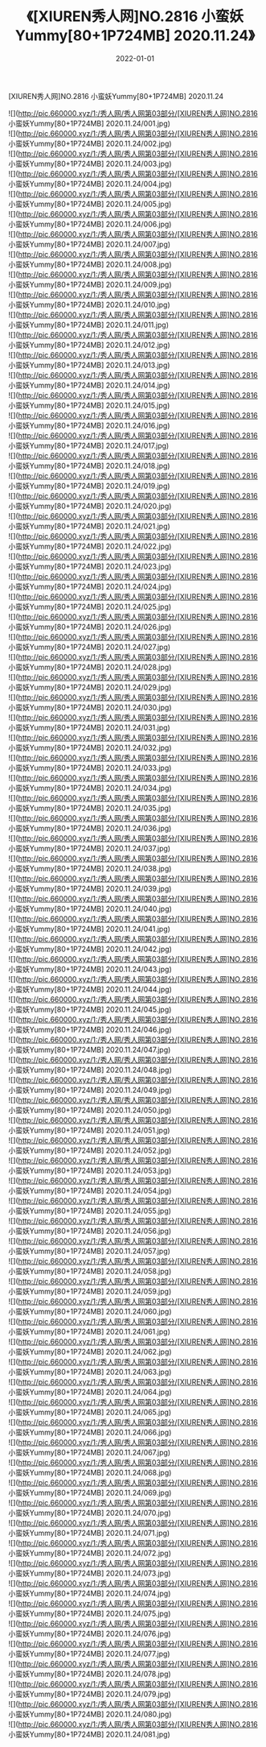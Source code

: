 ﻿---
layout: post
title:  《[XIUREN秀人网]NO.2816 小蛮妖Yummy[80+1P724MB] 2020.11.24》
date:   2022-01-01
img: http://pic.660000.xyz/1:/秀人网/秀人网第03部分/[XIUREN秀人网]NO.2816 小蛮妖Yummy[80+1P724MB] 2020.11.24/000.jpg
categories: [美女, 清纯, 唯美]
---

[XIUREN秀人网]NO.2816 小蛮妖Yummy[80+1P724MB] 2020.11.24

 ![](http://pic.660000.xyz/1:/秀人网/秀人网第03部分/[XIUREN秀人网]NO.2816 小蛮妖Yummy[80+1P724MB] 2020.11.24/001.jpg) <br>![](http://pic.660000.xyz/1:/秀人网/秀人网第03部分/[XIUREN秀人网]NO.2816 小蛮妖Yummy[80+1P724MB] 2020.11.24/002.jpg) <br>![](http://pic.660000.xyz/1:/秀人网/秀人网第03部分/[XIUREN秀人网]NO.2816 小蛮妖Yummy[80+1P724MB] 2020.11.24/003.jpg) <br>![](http://pic.660000.xyz/1:/秀人网/秀人网第03部分/[XIUREN秀人网]NO.2816 小蛮妖Yummy[80+1P724MB] 2020.11.24/004.jpg) <br>![](http://pic.660000.xyz/1:/秀人网/秀人网第03部分/[XIUREN秀人网]NO.2816 小蛮妖Yummy[80+1P724MB] 2020.11.24/005.jpg) <br>![](http://pic.660000.xyz/1:/秀人网/秀人网第03部分/[XIUREN秀人网]NO.2816 小蛮妖Yummy[80+1P724MB] 2020.11.24/006.jpg) <br>![](http://pic.660000.xyz/1:/秀人网/秀人网第03部分/[XIUREN秀人网]NO.2816 小蛮妖Yummy[80+1P724MB] 2020.11.24/007.jpg) <br>![](http://pic.660000.xyz/1:/秀人网/秀人网第03部分/[XIUREN秀人网]NO.2816 小蛮妖Yummy[80+1P724MB] 2020.11.24/008.jpg) <br>![](http://pic.660000.xyz/1:/秀人网/秀人网第03部分/[XIUREN秀人网]NO.2816 小蛮妖Yummy[80+1P724MB] 2020.11.24/009.jpg) <br>![](http://pic.660000.xyz/1:/秀人网/秀人网第03部分/[XIUREN秀人网]NO.2816 小蛮妖Yummy[80+1P724MB] 2020.11.24/010.jpg) <br>![](http://pic.660000.xyz/1:/秀人网/秀人网第03部分/[XIUREN秀人网]NO.2816 小蛮妖Yummy[80+1P724MB] 2020.11.24/011.jpg) <br>![](http://pic.660000.xyz/1:/秀人网/秀人网第03部分/[XIUREN秀人网]NO.2816 小蛮妖Yummy[80+1P724MB] 2020.11.24/012.jpg) <br>![](http://pic.660000.xyz/1:/秀人网/秀人网第03部分/[XIUREN秀人网]NO.2816 小蛮妖Yummy[80+1P724MB] 2020.11.24/013.jpg) <br>![](http://pic.660000.xyz/1:/秀人网/秀人网第03部分/[XIUREN秀人网]NO.2816 小蛮妖Yummy[80+1P724MB] 2020.11.24/014.jpg) <br>![](http://pic.660000.xyz/1:/秀人网/秀人网第03部分/[XIUREN秀人网]NO.2816 小蛮妖Yummy[80+1P724MB] 2020.11.24/015.jpg) <br>![](http://pic.660000.xyz/1:/秀人网/秀人网第03部分/[XIUREN秀人网]NO.2816 小蛮妖Yummy[80+1P724MB] 2020.11.24/016.jpg) <br>![](http://pic.660000.xyz/1:/秀人网/秀人网第03部分/[XIUREN秀人网]NO.2816 小蛮妖Yummy[80+1P724MB] 2020.11.24/017.jpg) <br>![](http://pic.660000.xyz/1:/秀人网/秀人网第03部分/[XIUREN秀人网]NO.2816 小蛮妖Yummy[80+1P724MB] 2020.11.24/018.jpg) <br>![](http://pic.660000.xyz/1:/秀人网/秀人网第03部分/[XIUREN秀人网]NO.2816 小蛮妖Yummy[80+1P724MB] 2020.11.24/019.jpg) <br>![](http://pic.660000.xyz/1:/秀人网/秀人网第03部分/[XIUREN秀人网]NO.2816 小蛮妖Yummy[80+1P724MB] 2020.11.24/020.jpg) <br>![](http://pic.660000.xyz/1:/秀人网/秀人网第03部分/[XIUREN秀人网]NO.2816 小蛮妖Yummy[80+1P724MB] 2020.11.24/021.jpg) <br>![](http://pic.660000.xyz/1:/秀人网/秀人网第03部分/[XIUREN秀人网]NO.2816 小蛮妖Yummy[80+1P724MB] 2020.11.24/022.jpg) <br>![](http://pic.660000.xyz/1:/秀人网/秀人网第03部分/[XIUREN秀人网]NO.2816 小蛮妖Yummy[80+1P724MB] 2020.11.24/023.jpg) <br>![](http://pic.660000.xyz/1:/秀人网/秀人网第03部分/[XIUREN秀人网]NO.2816 小蛮妖Yummy[80+1P724MB] 2020.11.24/024.jpg) <br>![](http://pic.660000.xyz/1:/秀人网/秀人网第03部分/[XIUREN秀人网]NO.2816 小蛮妖Yummy[80+1P724MB] 2020.11.24/025.jpg) <br>![](http://pic.660000.xyz/1:/秀人网/秀人网第03部分/[XIUREN秀人网]NO.2816 小蛮妖Yummy[80+1P724MB] 2020.11.24/026.jpg) <br>![](http://pic.660000.xyz/1:/秀人网/秀人网第03部分/[XIUREN秀人网]NO.2816 小蛮妖Yummy[80+1P724MB] 2020.11.24/027.jpg) <br>![](http://pic.660000.xyz/1:/秀人网/秀人网第03部分/[XIUREN秀人网]NO.2816 小蛮妖Yummy[80+1P724MB] 2020.11.24/028.jpg) <br>![](http://pic.660000.xyz/1:/秀人网/秀人网第03部分/[XIUREN秀人网]NO.2816 小蛮妖Yummy[80+1P724MB] 2020.11.24/029.jpg) <br>![](http://pic.660000.xyz/1:/秀人网/秀人网第03部分/[XIUREN秀人网]NO.2816 小蛮妖Yummy[80+1P724MB] 2020.11.24/030.jpg) <br>![](http://pic.660000.xyz/1:/秀人网/秀人网第03部分/[XIUREN秀人网]NO.2816 小蛮妖Yummy[80+1P724MB] 2020.11.24/031.jpg) <br>![](http://pic.660000.xyz/1:/秀人网/秀人网第03部分/[XIUREN秀人网]NO.2816 小蛮妖Yummy[80+1P724MB] 2020.11.24/032.jpg) <br>![](http://pic.660000.xyz/1:/秀人网/秀人网第03部分/[XIUREN秀人网]NO.2816 小蛮妖Yummy[80+1P724MB] 2020.11.24/033.jpg) <br>![](http://pic.660000.xyz/1:/秀人网/秀人网第03部分/[XIUREN秀人网]NO.2816 小蛮妖Yummy[80+1P724MB] 2020.11.24/034.jpg) <br>![](http://pic.660000.xyz/1:/秀人网/秀人网第03部分/[XIUREN秀人网]NO.2816 小蛮妖Yummy[80+1P724MB] 2020.11.24/035.jpg) <br>![](http://pic.660000.xyz/1:/秀人网/秀人网第03部分/[XIUREN秀人网]NO.2816 小蛮妖Yummy[80+1P724MB] 2020.11.24/036.jpg) <br>![](http://pic.660000.xyz/1:/秀人网/秀人网第03部分/[XIUREN秀人网]NO.2816 小蛮妖Yummy[80+1P724MB] 2020.11.24/037.jpg) <br>![](http://pic.660000.xyz/1:/秀人网/秀人网第03部分/[XIUREN秀人网]NO.2816 小蛮妖Yummy[80+1P724MB] 2020.11.24/038.jpg) <br>![](http://pic.660000.xyz/1:/秀人网/秀人网第03部分/[XIUREN秀人网]NO.2816 小蛮妖Yummy[80+1P724MB] 2020.11.24/039.jpg) <br>![](http://pic.660000.xyz/1:/秀人网/秀人网第03部分/[XIUREN秀人网]NO.2816 小蛮妖Yummy[80+1P724MB] 2020.11.24/040.jpg) <br>![](http://pic.660000.xyz/1:/秀人网/秀人网第03部分/[XIUREN秀人网]NO.2816 小蛮妖Yummy[80+1P724MB] 2020.11.24/041.jpg) <br>![](http://pic.660000.xyz/1:/秀人网/秀人网第03部分/[XIUREN秀人网]NO.2816 小蛮妖Yummy[80+1P724MB] 2020.11.24/042.jpg) <br>![](http://pic.660000.xyz/1:/秀人网/秀人网第03部分/[XIUREN秀人网]NO.2816 小蛮妖Yummy[80+1P724MB] 2020.11.24/043.jpg) <br>![](http://pic.660000.xyz/1:/秀人网/秀人网第03部分/[XIUREN秀人网]NO.2816 小蛮妖Yummy[80+1P724MB] 2020.11.24/044.jpg) <br>![](http://pic.660000.xyz/1:/秀人网/秀人网第03部分/[XIUREN秀人网]NO.2816 小蛮妖Yummy[80+1P724MB] 2020.11.24/045.jpg) <br>![](http://pic.660000.xyz/1:/秀人网/秀人网第03部分/[XIUREN秀人网]NO.2816 小蛮妖Yummy[80+1P724MB] 2020.11.24/046.jpg) <br>![](http://pic.660000.xyz/1:/秀人网/秀人网第03部分/[XIUREN秀人网]NO.2816 小蛮妖Yummy[80+1P724MB] 2020.11.24/047.jpg) <br>![](http://pic.660000.xyz/1:/秀人网/秀人网第03部分/[XIUREN秀人网]NO.2816 小蛮妖Yummy[80+1P724MB] 2020.11.24/048.jpg) <br>![](http://pic.660000.xyz/1:/秀人网/秀人网第03部分/[XIUREN秀人网]NO.2816 小蛮妖Yummy[80+1P724MB] 2020.11.24/049.jpg) <br>![](http://pic.660000.xyz/1:/秀人网/秀人网第03部分/[XIUREN秀人网]NO.2816 小蛮妖Yummy[80+1P724MB] 2020.11.24/050.jpg) <br>![](http://pic.660000.xyz/1:/秀人网/秀人网第03部分/[XIUREN秀人网]NO.2816 小蛮妖Yummy[80+1P724MB] 2020.11.24/051.jpg) <br>![](http://pic.660000.xyz/1:/秀人网/秀人网第03部分/[XIUREN秀人网]NO.2816 小蛮妖Yummy[80+1P724MB] 2020.11.24/052.jpg) <br>![](http://pic.660000.xyz/1:/秀人网/秀人网第03部分/[XIUREN秀人网]NO.2816 小蛮妖Yummy[80+1P724MB] 2020.11.24/053.jpg) <br>![](http://pic.660000.xyz/1:/秀人网/秀人网第03部分/[XIUREN秀人网]NO.2816 小蛮妖Yummy[80+1P724MB] 2020.11.24/054.jpg) <br>![](http://pic.660000.xyz/1:/秀人网/秀人网第03部分/[XIUREN秀人网]NO.2816 小蛮妖Yummy[80+1P724MB] 2020.11.24/055.jpg) <br>![](http://pic.660000.xyz/1:/秀人网/秀人网第03部分/[XIUREN秀人网]NO.2816 小蛮妖Yummy[80+1P724MB] 2020.11.24/056.jpg) <br>![](http://pic.660000.xyz/1:/秀人网/秀人网第03部分/[XIUREN秀人网]NO.2816 小蛮妖Yummy[80+1P724MB] 2020.11.24/057.jpg) <br>![](http://pic.660000.xyz/1:/秀人网/秀人网第03部分/[XIUREN秀人网]NO.2816 小蛮妖Yummy[80+1P724MB] 2020.11.24/058.jpg) <br>![](http://pic.660000.xyz/1:/秀人网/秀人网第03部分/[XIUREN秀人网]NO.2816 小蛮妖Yummy[80+1P724MB] 2020.11.24/059.jpg) <br>![](http://pic.660000.xyz/1:/秀人网/秀人网第03部分/[XIUREN秀人网]NO.2816 小蛮妖Yummy[80+1P724MB] 2020.11.24/060.jpg) <br>![](http://pic.660000.xyz/1:/秀人网/秀人网第03部分/[XIUREN秀人网]NO.2816 小蛮妖Yummy[80+1P724MB] 2020.11.24/061.jpg) <br>![](http://pic.660000.xyz/1:/秀人网/秀人网第03部分/[XIUREN秀人网]NO.2816 小蛮妖Yummy[80+1P724MB] 2020.11.24/062.jpg) <br>![](http://pic.660000.xyz/1:/秀人网/秀人网第03部分/[XIUREN秀人网]NO.2816 小蛮妖Yummy[80+1P724MB] 2020.11.24/063.jpg) <br>![](http://pic.660000.xyz/1:/秀人网/秀人网第03部分/[XIUREN秀人网]NO.2816 小蛮妖Yummy[80+1P724MB] 2020.11.24/064.jpg) <br>![](http://pic.660000.xyz/1:/秀人网/秀人网第03部分/[XIUREN秀人网]NO.2816 小蛮妖Yummy[80+1P724MB] 2020.11.24/065.jpg) <br>![](http://pic.660000.xyz/1:/秀人网/秀人网第03部分/[XIUREN秀人网]NO.2816 小蛮妖Yummy[80+1P724MB] 2020.11.24/066.jpg) <br>![](http://pic.660000.xyz/1:/秀人网/秀人网第03部分/[XIUREN秀人网]NO.2816 小蛮妖Yummy[80+1P724MB] 2020.11.24/067.jpg) <br>![](http://pic.660000.xyz/1:/秀人网/秀人网第03部分/[XIUREN秀人网]NO.2816 小蛮妖Yummy[80+1P724MB] 2020.11.24/068.jpg) <br>![](http://pic.660000.xyz/1:/秀人网/秀人网第03部分/[XIUREN秀人网]NO.2816 小蛮妖Yummy[80+1P724MB] 2020.11.24/069.jpg) <br>![](http://pic.660000.xyz/1:/秀人网/秀人网第03部分/[XIUREN秀人网]NO.2816 小蛮妖Yummy[80+1P724MB] 2020.11.24/070.jpg) <br>![](http://pic.660000.xyz/1:/秀人网/秀人网第03部分/[XIUREN秀人网]NO.2816 小蛮妖Yummy[80+1P724MB] 2020.11.24/071.jpg) <br>![](http://pic.660000.xyz/1:/秀人网/秀人网第03部分/[XIUREN秀人网]NO.2816 小蛮妖Yummy[80+1P724MB] 2020.11.24/072.jpg) <br>![](http://pic.660000.xyz/1:/秀人网/秀人网第03部分/[XIUREN秀人网]NO.2816 小蛮妖Yummy[80+1P724MB] 2020.11.24/073.jpg) <br>![](http://pic.660000.xyz/1:/秀人网/秀人网第03部分/[XIUREN秀人网]NO.2816 小蛮妖Yummy[80+1P724MB] 2020.11.24/074.jpg) <br>![](http://pic.660000.xyz/1:/秀人网/秀人网第03部分/[XIUREN秀人网]NO.2816 小蛮妖Yummy[80+1P724MB] 2020.11.24/075.jpg) <br>![](http://pic.660000.xyz/1:/秀人网/秀人网第03部分/[XIUREN秀人网]NO.2816 小蛮妖Yummy[80+1P724MB] 2020.11.24/076.jpg) <br>![](http://pic.660000.xyz/1:/秀人网/秀人网第03部分/[XIUREN秀人网]NO.2816 小蛮妖Yummy[80+1P724MB] 2020.11.24/077.jpg) <br>![](http://pic.660000.xyz/1:/秀人网/秀人网第03部分/[XIUREN秀人网]NO.2816 小蛮妖Yummy[80+1P724MB] 2020.11.24/078.jpg) <br>![](http://pic.660000.xyz/1:/秀人网/秀人网第03部分/[XIUREN秀人网]NO.2816 小蛮妖Yummy[80+1P724MB] 2020.11.24/079.jpg) <br>![](http://pic.660000.xyz/1:/秀人网/秀人网第03部分/[XIUREN秀人网]NO.2816 小蛮妖Yummy[80+1P724MB] 2020.11.24/080.jpg) <br>![](http://pic.660000.xyz/1:/秀人网/秀人网第03部分/[XIUREN秀人网]NO.2816 小蛮妖Yummy[80+1P724MB] 2020.11.24/081.jpg) <br>